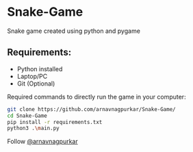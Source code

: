 # Snake-Game
Snake game created using python and pygame

## Requirements:
- Python installed
- Laptop/PC
- Git (Optional)

Required commands to directly run the game in your computer:
```bash
git clone https://github.com/arnavnagpurkar/Snake-Game/
cd Snake-Game
pip install -r requirements.txt
python3 .\main.py
```

Follow [@arnavnagpurkar](https://github.com/arnavnagpurkar/)
